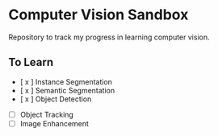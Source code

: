 # Computer Vision Sandbox

Repository to track my progress in learning computer vision.

## To Learn

- [ x ] Instance Segmentation
- [ x ] Semantic Segmentation
- [ x ] Object Detection
- [ ] Object Tracking
- [ ] Image Enhancement